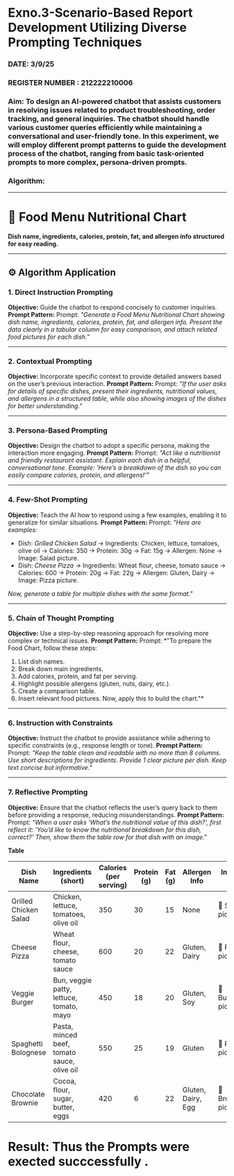 # Exno.3-Scenario-Based Report Development Utilizing Diverse Prompting Techniques
### DATE: 3/9/25                                                                           
### REGISTER NUMBER : 212222210006
### Aim: To design an AI-powered chatbot that assists customers in resolving issues related to product troubleshooting, order tracking, and general inquiries. The chatbot should handle various customer queries efficiently while maintaining a conversational and user-friendly tone. In this experiment, we will employ different prompt patterns to guide the development process of the chatbot, ranging from basic task-oriented prompts to more complex, persona-driven prompts.

### Algorithm: 


---

# 🍴 Food Menu Nutritional Chart

**Dish name, ingredients, calories, protein, fat, and allergen info structured for easy reading.**

---

## ⚙️ Algorithm Application

### 1. **Direct Instruction Prompting**

**Objective:** Guide the chatbot to respond concisely to customer inquiries.
**Prompt Pattern:**
Prompt: *"Generate a Food Menu Nutritional Chart showing dish name, ingredients, calories, protein, fat, and allergen info. Present the data clearly in a tabular column for easy comparison, and attach related food pictures for each dish."*

---

### 2. **Contextual Prompting**

**Objective:** Incorporate specific context to provide detailed answers based on the user’s previous interaction.
**Prompt Pattern:**
Prompt: *"If the user asks for details of specific dishes, present their ingredients, nutritional values, and allergens in a structured table, while also showing images of the dishes for better understanding."*

---

### 3. **Persona-Based Prompting**

**Objective:** Design the chatbot to adopt a specific persona, making the interaction more engaging.
**Prompt Pattern:**
Prompt: *"Act like a nutritionist and friendly restaurant assistant. Explain each dish in a helpful, conversational tone. Example: 'Here’s a breakdown of the dish so you can easily compare calories, protein, and allergens!'"*

---

### 4. **Few-Shot Prompting**

**Objective:** Teach the AI how to respond using a few examples, enabling it to generalize for similar situations.
**Prompt Pattern:**
Prompt:
*"Here are examples:*

* Dish: *Grilled Chicken Salad* → Ingredients: Chicken, lettuce, tomatoes, olive oil → Calories: 350 → Protein: 30g → Fat: 15g → Allergen: None → Image: Salad picture.
* Dish: *Cheese Pizza* → Ingredients: Wheat flour, cheese, tomato sauce → Calories: 600 → Protein: 20g → Fat: 22g → Allergen: Gluten, Dairy → Image: Pizza picture.

*Now, generate a table for multiple dishes with the same format."*

---

### 5. **Chain of Thought Prompting**

**Objective:** Use a step-by-step reasoning approach for resolving more complex or technical issues.
**Prompt Pattern:**
Prompt: \*"To prepare the Food Chart, follow these steps:

1. List dish names.
2. Break down main ingredients.
3. Add calories, protein, and fat per serving.
4. Highlight possible allergens (gluten, nuts, dairy, etc.).
5. Create a comparison table.
6. Insert relevant food pictures.
   Now, apply this to build the chart."\*

---

### 6. **Instruction with Constraints**

**Objective:** Instruct the chatbot to provide assistance while adhering to specific constraints (e.g., response length or tone).
**Prompt Pattern:**
Prompt: *"Keep the table clean and readable with no more than 8 columns. Use short descriptions for ingredients. Provide 1 clear picture per dish. Keep text concise but informative."*

---

### 7. **Reflective Prompting**

**Objective:** Ensure that the chatbot reflects the user’s query back to them before providing a response, reducing misunderstandings.
**Prompt Pattern:**
Prompt: *"When a user asks 'What’s the nutritional value of this dish?', first reflect it: 'You’d like to know the nutritional breakdown for this dish, correct?' Then, show them the table row for that dish with an image."*

**Table**


| Dish Name             | Ingredients (short)                         | Calories (per serving) | Protein (g) | Fat (g) | Allergen Info      | Image 📸           |
| --------------------- | ------------------------------------------- | ---------------------- | ----------- | ------- | ------------------ | ------------------ |
| Grilled Chicken Salad | Chicken, lettuce, tomatoes, olive oil       | 350                    | 30          | 15      | None               | 🥗 Salad picture   |
| Cheese Pizza          | Wheat flour, cheese, tomato sauce           | 600                    | 20          | 22      | Gluten, Dairy      | 🍕 Pizza picture   |
| Veggie Burger         | Bun, veggie patty, lettuce, tomato, mayo    | 450                    | 18          | 20      | Gluten, Soy        | 🍔 Burger picture  |
| Spaghetti Bolognese   | Pasta, minced beef, tomato sauce, olive oil | 550                    | 25          | 19      | Gluten             | 🍝 Pasta picture   |
| Chocolate Brownie     | Cocoa, flour, sugar, butter, eggs           | 420                    | 6           | 22      | Gluten, Dairy, Egg | 🍫 Brownie picture |





# Result: Thus the Prompts were exected succcessfully .

